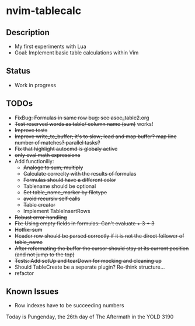 # nvim-tablecalc

## Description
- My first experiments with Lua
- Goal: Implement basic table calculations within Vim

## Status
- Work in progress

## TODOs
- ~~FixBug: Formulas in same row bug: see asoc_table2.org~~
- ~~Test reserved words as table/ column name (sum)~~ works!
- ~~Improve tests~~
- ~~Improve write_to_buffer; it's to slow; load and map buffer? map line number of matches? parallel tasks?~~
- ~~Fix that highlight autocmd is globaly active~~
- ~~only eval math expressions~~
- Add functioniliy:
    - ~~Analoge to sum, multiply~~
    - ~~Calculate correclty with the results of formulas~~
    - ~~Formulas should have a different color~~
    - Tablename should be optional
    - ~~Set table_name_marker by filetype~~
    - ~~avoid recursiv self calls~~
    - ~~Table creator~~
    - Implement TableInsertRows
- ~~Robust error handling~~
- ~~Fix: Using empty fields in formulas: Can't evaluate + 3 + 3~~
- ~~Hotfix: sum~~
- ~~Header row should be parsed correctly if it is not the direct follower of table_name~~
- ~~After reformating the buffer the cursor should stay at its current position (and not jump to the top)~~
- ~~Tests: Add setUp and tearDown for mocking and cleaning up~~
- Should TableCreate be a seperate plugin? Re-think structure...
- refactor

## Known Issues
- Row indexes have to be succeeding numbers

Today is Pungenday, the 26th day of The Aftermath in the YOLD 3190

